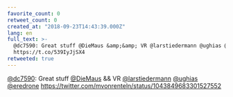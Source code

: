 ```yaml
---
favorite_count: 0
retweet_count: 0
created_at: "2018-09-23T14:43:39.000Z"
lang: en
full_text: >-
  @dc7590: Great stuff @DieMaus &amp;&amp; VR @larstiedermann @ughias @eredrone
  https://t.co/539IyJjSX4
retweeted: true
---
```


[@dc7590](https://twitter.com/dc7590): Great stuff
[@DieMaus](https://twitter.com/DieMaus) &amp;&amp; VR
[@larstiedermann](https://twitter.com/larstiedermann)
[@ughias](https://twitter.com/ughias) [@eredrone](https://twitter.com/eredrone)
<https://twitter.com/mvonrenteln/status/1043849683301527552>
